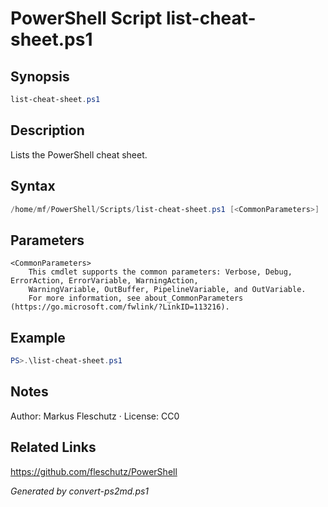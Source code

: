 # PowerShell Script list-cheat-sheet.ps1

## Synopsis
```powershell
list-cheat-sheet.ps1
```

## Description
Lists the PowerShell cheat sheet.

## Syntax
```powershell
/home/mf/PowerShell/Scripts/list-cheat-sheet.ps1 [<CommonParameters>]
```

## Parameters

```
<CommonParameters>
    This cmdlet supports the common parameters: Verbose, Debug, ErrorAction, ErrorVariable, WarningAction, 
    WarningVariable, OutBuffer, PipelineVariable, and OutVariable.
    For more information, see about_CommonParameters (https://go.microsoft.com/fwlink/?LinkID=113216).
```

## Example
```powershell
PS>.\list-cheat-sheet.ps1
```


## Notes
Author: Markus Fleschutz · License: CC0

## Related Links
https://github.com/fleschutz/PowerShell

*Generated by convert-ps2md.ps1*
